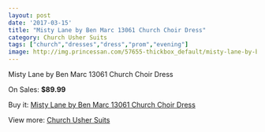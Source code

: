 ```yaml
---
layout: post
date: '2017-03-15'
title: "Misty Lane by Ben Marc 13061 Church Choir Dress"
category: Church Usher Suits
tags: ["church","dresses","dress","prom","evening"]
image: http://img.princessan.com/57655-thickbox_default/misty-lane-by-ben-marc-13061-church-choir-dress.jpg
---
```

Misty Lane by Ben Marc 13061 Church Choir Dress

On Sales: **$89.99**
<a href="https://www.princessan.com/en/church-usher-suits/18183-misty-lane-by-ben-marc-13061-church-choir-dress.html"><amp-img layout="responsive" width="600" height="600" src="//img.princessan.com/57655-thickbox_default/misty-lane-by-ben-marc-13061-church-choir-dress.jpg" alt="Misty Lane by Ben Marc 13061 Church Choir Dress 0" /></a>

Buy it: [Misty Lane by Ben Marc 13061 Church Choir Dress](https://www.princessan.com/en/church-usher-suits/18183-misty-lane-by-ben-marc-13061-church-choir-dress.html "Misty Lane by Ben Marc 13061 Church Choir Dress")

View more: [Church Usher Suits](https://www.princessan.com/en/216-church-usher-suits "Church Usher Suits")